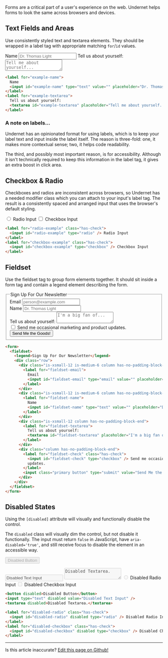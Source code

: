 Forms are a critical part of a user's experience on the web. Undernet helps forms to look the same across browsers and devices.

## Text Fields and Areas

Use consistently styled text and textarea elements. They should be wrapped in a label tag with appropriate matching `for`/`id` values.

<label for="example-name-1">
  Name
  <input id="example-name-1" type="text" value="" placeholder="Dr. Thomas Light" />
</label>
<label for="fieldset-textarea-1">
  Tell us about yourself:
  <textarea id="fieldset-textarea-1" placeholder="Tell me about yourself..."></textarea>
</label>

```html
<label for="example-name">
  Name
  <input id="example-name" type="text" value="" placeholder="Dr. Thomas Light" />
</label>
<label for="example-textarea">
  Tell us about yourself:
  <textarea id="example-textarea" placeholder="Tell me about yourself..."></textarea>
</label>
```

### A note on labels...

Undernet has an opinionated format for using labels, which is to keep your label text and input inside the label itself. The reason is three-fold: one, it makes more contextual sense; two, it helps code readability.

The third, and possibly most important reason, is for accessibility. Although it isn't technically required to keep this information in the label tag, it gives an extra boost in click area.

## Checkbox & Radio

Checkboxes and radios are inconsistent across browsers, so Undernet has a needed modifier class which you can attach to your input's label tag. The result is a consistently spaced and arranged input that uses the browser's default styling.

<label for="radio-example" class="has-check">
  <input id="radio-example" type="radio" /> Radio Input
</label>
<label for="checkbox-example" class="has-check">
  <input id="checkbox-example" type="checkbox" /> Checkbox Input
</label>

```html
<label for="radio-example" class="has-check">
  <input id="radio-example" type="radio" /> Radio Input
</label>
<label for="checkbox-example" class="has-check">
  <input id="checkbox-example" type="checkbox" /> Checkbox Input
</label>
```

## Fieldset

Use the fieldset tag to group form elements together. It should sit inside a form tag and contain a legend element describing the form.

<form>
  <fieldset>
    <legend>Sign Up For Our Newsletter</legend>
    <div class="row">
      <div class="is-xsmall-12 is-medium-6 column has-no-padding-block-end">
        <label for="fieldset-email">
          Email
          <input id="fieldset-email" type="email" value="" placeholder="person@example.com" />
        </label>
      </div>
      <div class="is-xsmall-12 is-medium-6 column has-no-padding-block-end">
        <label for="fieldset-name">
          Name
          <input id="fieldset-name" type="text" value="" placeholder="Dr. Thomas Light" />
        </label>
      </div>
      <div class="is-xsmall-12 column has-no-padding-block-end">
        <label for="fieldset-textarea">
          Tell us about yourself:
          <textarea id="fieldset-textarea" placeholder="I'm a big fan of..."></textarea>
        </label>
      </div>
      <div class="column has-no-padding-block-end">
        <label for="fieldset-check" class="has-check">
          <input id="fieldset-check" type="checkbox" /> Send me occasional marketing and product
          updates.
        </label>
        <input class="primary button" type="submit" value="Send Me the Goods!" />
      </div>
    </div>
  </fieldset>
</form>

```html
<form>
  <fieldset>
    <legend>Sign Up For Our Newsletter</legend>
    <div class="row">
      <div class="is-xsmall-12 is-medium-6 column has-no-padding-block-end">
        <label for="fieldset-email">
          Email
          <input id="fieldset-email" type="email" value="" placeholder="person@example.com" />
        </label>
      </div>
      <div class="is-xsmall-12 is-medium-6 column has-no-padding-block-end">
        <label for="fieldset-name">
          Name
          <input id="fieldset-name" type="text" value="" placeholder="Dr. Thomas Light" />
        </label>
      </div>
      <div class="is-xsmall-12 column has-no-padding-block-end">
        <label for="fieldset-textarea">
          Tell us about yourself:
          <textarea id="fieldset-textarea" placeholder="I'm a big fan of..."></textarea>
        </label>
      </div>
      <div class="column has-no-padding-block-end">
        <label for="fieldset-check" class="has-check">
          <input id="fieldset-check" type="checkbox" /> Send me occasional marketing and product
          updates.
        </label>
        <input class="primary button" type="submit" value="Send Me the Goods!" />
      </div>
    </div>
  </fieldset>
</form>
```

## Disabled States

Using the `[disabled]` attribute will visually and functionally disable the control.

The `disabled` class will visually dim the control, but not disable it functionally. The input must return `false` in JavaScript, have `aria-disabled='true'`, and still receive focus to disable the element in an accessible way.

<button disabled class="has-no-margin-block-end">Disabled Button</button>

<input type="text" disabled value="Disabled Text Input" />

<textarea disabled>Disabled Textarea.</textarea>

<label for="disabled-radio" class="has-check">
  <input id="disabled-radio" disabled type="radio" /> Disabled Radio Input
</label>
<label for="disabled-checkbox" class="has-check">
  <input id="disabled-checkbox" disabled type="checkbox" /> Disabled Checkbox Input
</label>

```html
<button disabled>Disabled Button</button>
<input type="text" disabled value="Disabled Text Input" />
<textarea disabled>Disabled Textarea.</textarea>

<label for="disabled-radio" class="has-check">
  <input id="disabled-radio" disabled type="radio" /> Disabled Radio Input
</label>
<label for="disabled-checkbox" class="has-check">
  <input id="disabled-checkbox" disabled type="checkbox" /> Disabled Checkbox Input
</label>
```

<hr />
<p class="has-text-end">Is this article inaccurate? <a href="https://github.com/geotrev/undernet/tree/master/app/docs/forms.md">Edit this page on Github!</a></p>
